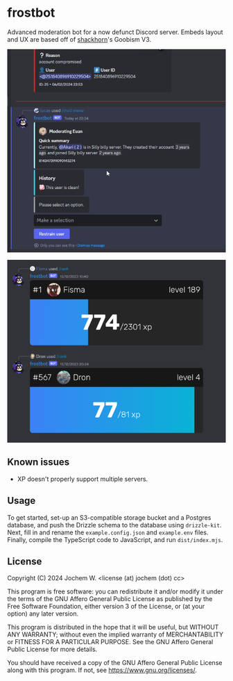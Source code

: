 # frostbot

Advanced moderation bot for a now defunct Discord server. Embeds layout and UX
are based off of [shackhorn](https://github.com/shackhorn)'s Goobism V3.

![menu.gif](assets/menu.gif)

![rank.png](assets/rank.png)

## Known issues

- XP doesn't properly support multiple servers.

## Usage

To get started, set-up an S3-compatible storage bucket and a Postgres database, and push the Drizzle schema to the database using `drizzle-kit`. Next, fill in and rename the `example.config.json` and `example.env` files. Finally, compile the TypeScript code to JavaScript, and run `dist/index.mjs`.

## License

Copyright (C) 2024 Jochem W. \<license (at) jochem (dot) cc>

This program is free software: you can redistribute it and/or modify
it under the terms of the GNU Affero General Public License as
published by the Free Software Foundation, either version 3 of the
License, or (at your option) any later version.

This program is distributed in the hope that it will be useful,
but WITHOUT ANY WARRANTY; without even the implied warranty of
MERCHANTABILITY or FITNESS FOR A PARTICULAR PURPOSE. See the
GNU Affero General Public License for more details.

You should have received a copy of the GNU Affero General Public License
along with this program. If not, see https://www.gnu.org/licenses/.
